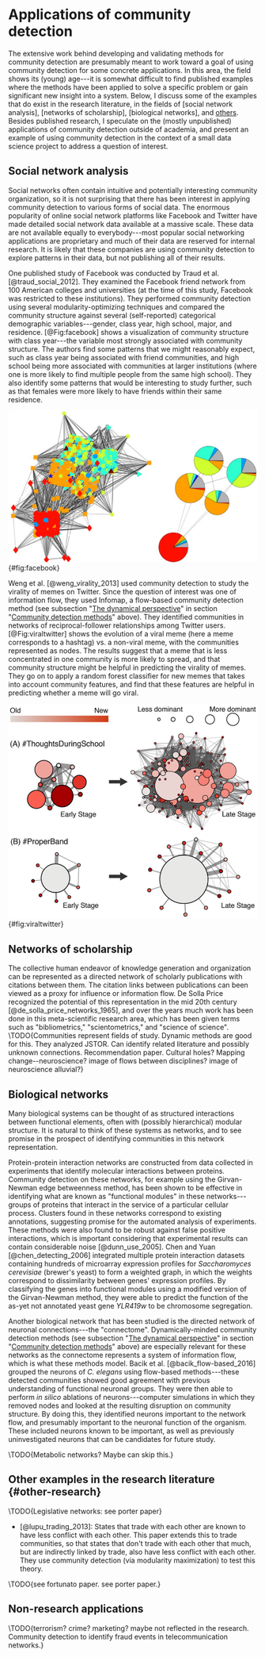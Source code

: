 # Applications of community detection

The extensive work behind developing and validating methods for community detection are presumably meant to work toward a goal of using community detection for some concrete applications. In this area, the field shows its (young) age---it is somewhat difficult to find published examples where the methods have been applied to solve a specific problem or gain significant new insight into a system. Below, I discuss some of the examples that do exist in the research literature, in the fields of [social network analysis], [networks of scholarship], [biological networks], and [others](#other-research). Besides published research, I speculate on the (mostly unpublished) applications of community detection outside of academia, and present an example of using community detection in the context of a small data science project to address a question of interest.

## Social network analysis

Social networks often contain intuitive and potentially interesting community organization, so it is not surprising that there has been interest in applying community detection to various forms of social data. The enormous popularity of online social network platforms like Facebook and Twitter have made detailed social network data available at a massive scale. These data are not available equally to everybody---most popular social networking applications are proprietary and much of their data are reserved for internal research. It is likely that these companies are using community detection to explore patterns in their data, but not publishing all of their results.

One published study of Facebook was conducted by Traud et al. [@traud_social_2012]. They examined the Facebook friend network from 100 American colleges and universities (at the time of this study, Facebook was restricted to these institutions). They performed community detection using several modularity-optimizing techniques and compared the community structure against several (self-reported) categorical demographic variables---gender, class year, high school, major, and residence. [@Fig:facebook] shows a visualization of community structure with class year---the variable most strongly associated with community structure. The authors find some patterns that we might reasonably expect, such as class year being associated with friend communities, and high school being more associated with communities at larger institutions (where one is more likely to find multiple people from the same high school). They also identify some patterns that would be interesting to study further, such as that females were more likely to have friends within their same residence.

![Community structure from the Reed College Facebook friend network. On the left, colors and shapes of nodes indicate different class years. On the right, the communities are condensed into pies. The size of the pies correspond to the number of nodes, and darker edges mean more connections between communities. A correlation between class year and community structure can be seen. Figure from [@traud_social_2012]](img/traud2012_fig2_facebook.jpg){#fig:facebook}

Weng et al. [@weng_virality_2013] used community detection to study the virality of memes on Twitter. Since the question of interest was one of information flow, they used Infomap, a flow-based community detection method (see subsection "[The dynamical perspective](#the-dynamical-perspective)" in section "[Community detection methods](#community-detection-methods)" above). They identified communities in networks of reciprocal-follower relationships among Twitter users. [@Fig:viraltwitter] shows the evolution of a viral meme (here a meme corresponds to a hashtag) vs. a non-viral meme, with the communities represented as nodes. The results suggest that a meme that is less concentrated in one community is more likely to spread, and that community structure might be helpful in predicting the virality of memes. They go on to apply a random forest classifier for new memes that takes into account community features, and find that these features are helpful in predicting whether a meme will go viral.

![The evolution of a viral meme (A) vs. a non-viral meme (B). Each node is a community, with size proportional to the number of tweets produced by the community, and color indicating the relative time that the hashtag was first used by the community.](img/weng2013_fig4_viraltwitter.jpg){#fig:viraltwitter}

## Networks of scholarship

The collective human endeavor of knowledge generation and organization can be represented as a directed network of scholarly publications with citations between them. The citation links between publications can been viewed as a proxy for influence or information flow. De Solla Price recognized the potential of this representation in the mid 20th century [@de_solla_price_networks_1965], and over the years much work has been done in this meta-scientific research area, which has been given terms such as "bibliometrics," "scientometrics," and "science of science". \TODO{Communities represent fields of study. Dynamic methods are good for this. They analyzed JSTOR. Can identify related literature and possibly unknown connections. Recommendation paper. Cultural holes? Mapping change--neuroscience? image of flows between disciplines? image of neuroscience alluvial?}

## Biological networks

Many biological systems can be thought of as structured interactions between functional elements, often with (possibly hierarchical) modular structure. It is natural to think of these systems as networks, and to see promise in the prospect of identifying communities in this network representation.

Protein-protein interaction networks are constructed from data collected in experiments that identify molecular interactions between proteins. Community detection on these networks, for example using the Girvan-Newman edge betweenness method, has been shown to be effective in identifying what are known as "functional modules" in these networks---groups of proteins that interact in the service of a particular cellular process. Clusters found in these networks correspond to existing annotations, suggesting promise for the automated analysis of experiments. These methods were also found to be robust against false positive interactions, which is important considering that experimental results can contain considerable noise [@dunn_use_2005]. Chen and Yuan [@chen_detecting_2006] integrated multiple protein interaction datasets containing hundreds of microarray expression profiles for *Saccharomyces cerevisiae* (brewer's yeast) to form a weighted graph, in which the weights correspond to dissimilarity between genes' expression profiles. By classifying the genes into functional modules using a modified version of the Girvan-Newman method, they were able to predict the function of the as-yet not annotated yeast gene *YLR419w* to be chromosome segregation.

Another biological network that has been studied is the directed network of neuronal connections---the "connectome". Dynamically-minded community detection methods (see subsection "[The dynamical perspective](#the-dynamical-perspective)" in section "[Community detection methods](#community-detection-methods)" above) are especially relevant for these networks as the connectome represents a system of information flow, which is what these methods model. Bacik et al. [@bacik_flow-based_2016] grouped the neurons of *C. elegans* using flow-based methods---these detected communities showed good agreement with previous understanding of functional neuronal groups. They were then able to perform *in silico* ablations of neurons---computer simulations in which they removed nodes and looked at the resulting disruption on community structure. By doing this, they identified neurons important to the network flow, and presumably important to the neuronal function of the organism. These included neurons known to be important, as well as previously uninvestigated neurons that can be candidates for future study.

\TODO{Metabolic networks? Maybe can skip this.}

## Other examples in the research literature {#other-research}

\TODO{Legislative networks: see porter paper}

+ [@lupu_trading_2013]: States that trade with each other are known to have less conflict with each other. This paper extends this to trade communities, so that states that don't trade with each other that much, but are indirectly linked by trade, also have less conflict with each other. They use community detection (via modularity maximization) to test this theory.

\TODO{see fortunato paper. see porter paper.}

## Non-research applications

\TODO{terrorism? crime? marketing? maybe not reflected in the research. Community detection to identify fraud events in telecommunication networks.}
